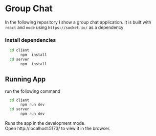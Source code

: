
# Group Chat

In the following repository I show a group chat application. It is built with `react` and `node` using  `https://socket.io/` as a dependency 

 ### Install dependencies

```bash
  cd client 
       npm  install
  cd server 
       npm  install
```



## Running App

run the following command

```bash
  cd client 
       npm run dev
  cd server 
       npm run dev
```


Runs the app in the development mode.\
Open http://localhost:5173/ to view it in the browser.
